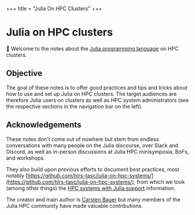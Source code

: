 +++
title = "Julia On HPC Clusters"
+++

# Julia on HPC clusters

👋 Welcome to the notes about the [Julia programming language](http://www.julialang.org/) on HPC clusters.

## Objective
The goal of these notes is to offer good practices and tips and tricks about how to use and set up Julia on HPC clusters. The target audiences are therefore Julia users on clusters as well as HPC system administrators (see the respective sections in the navigation bar on the left).

## Acknowledgements

These notes don't come out of nowhere but stem from endless conversations with many people on the Julia discourse, over Slack and Discord, as well as in-person discussions at Julia HPC minisymposia, BoFs, and workshops.

They also build upon previous efforts to document best practices, most notably [https://github.com/hlrs-tasc/julia-on-hpc-systems/](https://github.com/hlrs-tasc/julia-on-hpc-systems/), from which we took (among other things) the [HPC systems with Julia support](/user_hpcsystems/) information.

The creator and main author is [Carsten Bauer](https://github.com/carstenbauer) but many members of the Julia HPC community have made valuable contributions.